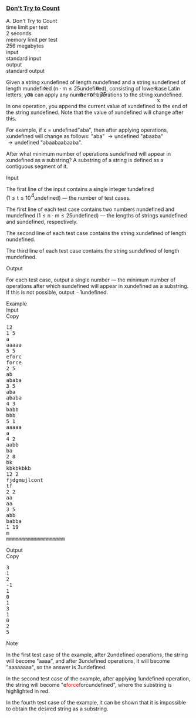 <h3><a href="https://codeforces.com/contest/1881/problem/A" target="_blank" rel="noopener noreferrer">Don't Try to Count</a></h3>
<div class="header"><div class="title">A. Don't Try to Count</div><div class="time-limit"><div class="property-title">time limit per test</div>2 seconds</div><div class="memory-limit"><div class="property-title">memory limit per test</div>256 megabytes</div><div class="input-file input-standard"><div class="property-title">input</div>standard input</div><div class="output-file output-standard"><div class="property-title">output</div>standard output</div></div><div><p>Given a string <span class="MathJax_Preview" style="color: inherit;"><span class="MJXp-math" id="MJXp-Span-1"><span class="MJXp-mi MJXp-italic" id="MJXp-Span-2">x</span></span></span><span class="MathJax MathJax_Processed" id="MathJax-Element-1-Frame" tabindex="0" style=""><nobr><span class="math" id="MathJax-Span-1"><span style="display: inline-block; position: relative; width: 0em; height: 0px; font-size: 122%;"><span style="position: absolute;"><span class="mrow" id="MathJax-Span-2"><span class="mi" id="MathJax-Span-3" style="font-family: MathJax_Math-italic;">x</span></span></span></span></span></nobr></span>undefined of length <span class="MathJax_Preview" style="color: inherit;"><span class="MJXp-math" id="MJXp-Span-3"><span class="MJXp-mi MJXp-italic" id="MJXp-Span-4">n</span></span></span><span class="MathJax MathJax_Processed" id="MathJax-Element-2-Frame" tabindex="0" style=""><nobr><span class="math" id="MathJax-Span-4"><span style="display: inline-block; position: relative; width: 0em; height: 0px; font-size: 122%;"><span style="position: absolute;"><span class="mrow" id="MathJax-Span-5"><span class="mi" id="MathJax-Span-6" style="font-family: MathJax_Math-italic;">n</span></span></span></span></span></nobr></span>undefined and a string <span class="MathJax_Preview" style="color: inherit;"><span class="MJXp-math" id="MJXp-Span-5"><span class="MJXp-mi MJXp-italic" id="MJXp-Span-6">s</span></span></span><span class="MathJax MathJax_Processed" id="MathJax-Element-3-Frame" tabindex="0" style=""><nobr><span class="math" id="MathJax-Span-7"><span style="display: inline-block; position: relative; width: 0em; height: 0px; font-size: 122%;"><span style="position: absolute;"><span class="mrow" id="MathJax-Span-8"><span class="mi" id="MathJax-Span-9" style="font-family: MathJax_Math-italic;">s</span></span></span></span></span></nobr></span>undefined of length <span class="MathJax_Preview" style="color: inherit;"><span class="MJXp-math" id="MJXp-Span-7"><span class="MJXp-mi MJXp-italic" id="MJXp-Span-8">m</span></span></span><span class="MathJax MathJax_Processed" id="MathJax-Element-4-Frame" tabindex="0" style=""><nobr><span class="math" id="MathJax-Span-10"><span style="display: inline-block; position: relative; width: 0em; height: 0px; font-size: 122%;"><span style="position: absolute;"><span class="mrow" id="MathJax-Span-11"><span class="mi" id="MathJax-Span-12" style="font-family: MathJax_Math-italic;">m</span></span></span></span></span></nobr></span>undefined (<span class="MathJax_Preview" style="color: inherit;"><span class="MJXp-math" id="MJXp-Span-9"><span class="MJXp-mi MJXp-italic" id="MJXp-Span-10">n</span><span class="MJXp-mo" id="MJXp-Span-11" style="margin-left: 0.267em; margin-right: 0.267em;">⋅</span><span class="MJXp-mi MJXp-italic" id="MJXp-Span-12">m</span><span class="MJXp-mo" id="MJXp-Span-13" style="margin-left: 0.333em; margin-right: 0.333em;">≤</span><span class="MJXp-mn" id="MJXp-Span-14">25</span></span></span><span class="MathJax MathJax_Processed" id="MathJax-Element-5-Frame" tabindex="0" style=""><nobr><span class="math" id="MathJax-Span-13"><span style="display: inline-block; position: relative; width: 0em; height: 0px; font-size: 122%;"><span style="position: absolute;"><span class="mrow" id="MathJax-Span-14"><span class="mi" id="MathJax-Span-15" style="font-family: MathJax_Math-italic;">n</span><span class="mo" id="MathJax-Span-16" style="font-family: MathJax_Main; padding-left: 0.237em;">⋅</span><span class="mi" id="MathJax-Span-17" style="font-family: MathJax_Math-italic; padding-left: 0.237em;">m</span><span class="mo" id="MathJax-Span-18" style="font-family: MathJax_Main; padding-left: 0.296em;">≤</span><span class="mn" id="MathJax-Span-19" style="font-family: MathJax_Main; padding-left: 0.296em;">25</span></span></span></span></span></nobr></span>undefined), consisting of lowercase Latin letters, you can apply any number of operations to the string <span class="MathJax_Preview" style="color: inherit;"><span class="MJXp-math" id="MJXp-Span-15"><span class="MJXp-mi MJXp-italic" id="MJXp-Span-16">x</span></span></span><span class="MathJax MathJax_Processed" id="MathJax-Element-6-Frame" tabindex="0" style=""><nobr><span class="math" id="MathJax-Span-20"><span style="display: inline-block; position: relative; width: 0em; height: 0px; font-size: 122%;"><span style="position: absolute;"><span class="mrow" id="MathJax-Span-21"><span class="mi" id="MathJax-Span-22" style="font-family: MathJax_Math-italic;">x</span></span></span></span></span></nobr></span>undefined.</p><p>In one operation, you append the current value of <span class="MathJax_Preview" style="color: inherit;"><span class="MJXp-math" id="MJXp-Span-17"><span class="MJXp-mi MJXp-italic" id="MJXp-Span-18">x</span></span></span><span class="MathJax MathJax_Processing" id="MathJax-Element-7-Frame" tabindex="0"></span>undefined to the end of the string <span class="MathJax_Preview" style="color: inherit;"><span class="MJXp-math" id="MJXp-Span-19"><span class="MJXp-mi MJXp-italic" id="MJXp-Span-20">x</span></span></span><span class="MathJax MathJax_Processing" id="MathJax-Element-8-Frame" tabindex="0"></span>undefined. Note that the value of <span class="MathJax_Preview" style="color: inherit;"><span class="MJXp-math" id="MJXp-Span-21"><span class="MJXp-mi MJXp-italic" id="MJXp-Span-22">x</span></span></span><span class="MathJax MathJax_Processing" id="MathJax-Element-9-Frame" tabindex="0"></span>undefined will change after this.</p><p>For example, if <span class="MathJax_Preview" style="color: inherit;"><span class="MJXp-math" id="MJXp-Span-23"><span class="MJXp-mi MJXp-italic" id="MJXp-Span-24">x</span><span class="MJXp-mo" id="MJXp-Span-25" style="margin-left: 0.333em; margin-right: 0.333em;">=</span></span></span><span class="MathJax MathJax_Processing" id="MathJax-Element-10-Frame" tabindex="0"></span>undefined"<span class="tex-font-style-tt">aba</span>", then after applying operations, <span class="MathJax_Preview" style="color: inherit;"><span class="MJXp-math" id="MJXp-Span-26"><span class="MJXp-mi MJXp-italic" id="MJXp-Span-27">x</span></span></span><span class="MathJax MathJax_Processing" id="MathJax-Element-11-Frame" tabindex="0"></span>undefined will change as follows: "<span class="tex-font-style-tt">aba</span>" <span class="MathJax_Preview" style="color: inherit;"><span class="MJXp-math" id="MJXp-Span-28"><span class="MJXp-mo" id="MJXp-Span-29" style="margin-left: 0.333em; margin-right: 0.333em;">→</span></span></span><span class="MathJax MathJax_Processing" id="MathJax-Element-12-Frame" tabindex="0"></span>undefined "<span class="tex-font-style-tt">abaaba</span>" <span class="MathJax_Preview" style="color: inherit;"><span class="MJXp-math" id="MJXp-Span-30"><span class="MJXp-mo" id="MJXp-Span-31" style="margin-left: 0.333em; margin-right: 0.333em;">→</span></span></span><span class="MathJax MathJax_Processing" id="MathJax-Element-13-Frame" tabindex="0"></span>undefined "<span class="tex-font-style-tt">abaabaabaaba</span>".</p><p>After what <span class="tex-font-style-bf">minimum</span> number of operations <span class="MathJax_Preview" style="color: inherit;"><span class="MJXp-math" id="MJXp-Span-32"><span class="MJXp-mi MJXp-italic" id="MJXp-Span-33">s</span></span></span><span class="MathJax MathJax_Processing" id="MathJax-Element-14-Frame" tabindex="0"></span>undefined will appear in <span class="MathJax_Preview" style="color: inherit;"><span class="MJXp-math" id="MJXp-Span-34"><span class="MJXp-mi MJXp-italic" id="MJXp-Span-35">x</span></span></span><span class="MathJax MathJax_Processing" id="MathJax-Element-15-Frame" tabindex="0"></span>undefined as a substring? A substring of a string is defined as a <span class="tex-font-style-bf">contiguous</span> segment of it.</p></div><div class="input-specification"><div class="section-title">Input</div><p>The first line of the input contains a single integer <span class="MathJax_Preview" style="color: inherit;"><span class="MJXp-math" id="MJXp-Span-36"><span class="MJXp-mi MJXp-italic" id="MJXp-Span-37">t</span></span></span><span class="MathJax MathJax_Processing" id="MathJax-Element-16-Frame" tabindex="0"></span>undefined (<span class="MathJax_Preview" style="color: inherit;"><span class="MJXp-math" id="MJXp-Span-38"><span class="MJXp-mn" id="MJXp-Span-39">1</span><span class="MJXp-mo" id="MJXp-Span-40" style="margin-left: 0.333em; margin-right: 0.333em;">≤</span><span class="MJXp-mi MJXp-italic" id="MJXp-Span-41">t</span><span class="MJXp-mo" id="MJXp-Span-42" style="margin-left: 0.333em; margin-right: 0.333em;">≤</span><span class="MJXp-msubsup" id="MJXp-Span-43"><span class="MJXp-mn" id="MJXp-Span-44" style="margin-right: 0.05em;">10</span><span class="MJXp-mn MJXp-script" id="MJXp-Span-45" style="vertical-align: 0.5em;">4</span></span></span></span><span class="MathJax MathJax_Processing" id="MathJax-Element-17-Frame" tabindex="0"></span>undefined)&nbsp;— the number of test cases.</p><p>The first line of each test case contains two numbers <span class="MathJax_Preview" style="color: inherit;"><span class="MJXp-math" id="MJXp-Span-46"><span class="MJXp-mi MJXp-italic" id="MJXp-Span-47">n</span></span></span><span class="MathJax MathJax_Processing" id="MathJax-Element-18-Frame" tabindex="0"></span>undefined and <span class="MathJax_Preview" style="color: inherit;"><span class="MJXp-math" id="MJXp-Span-48"><span class="MJXp-mi MJXp-italic" id="MJXp-Span-49">m</span></span></span><span class="MathJax MathJax_Processing" id="MathJax-Element-19-Frame" tabindex="0"></span>undefined (<span class="MathJax_Preview" style="color: inherit;"><span class="MJXp-math" id="MJXp-Span-50"><span class="MJXp-mn" id="MJXp-Span-51">1</span><span class="MJXp-mo" id="MJXp-Span-52" style="margin-left: 0.333em; margin-right: 0.333em;">≤</span><span class="MJXp-mi MJXp-italic" id="MJXp-Span-53">n</span><span class="MJXp-mo" id="MJXp-Span-54" style="margin-left: 0.267em; margin-right: 0.267em;">⋅</span><span class="MJXp-mi MJXp-italic" id="MJXp-Span-55">m</span><span class="MJXp-mo" id="MJXp-Span-56" style="margin-left: 0.333em; margin-right: 0.333em;">≤</span><span class="MJXp-mn" id="MJXp-Span-57">25</span></span></span><span class="MathJax MathJax_Processing" id="MathJax-Element-20-Frame" tabindex="0"></span>undefined)&nbsp;— the lengths of strings <span class="MathJax_Preview" style="color: inherit;"><span class="MJXp-math" id="MJXp-Span-58"><span class="MJXp-mi MJXp-italic" id="MJXp-Span-59">x</span></span></span><span class="MathJax MathJax_Processing" id="MathJax-Element-21-Frame" tabindex="0"></span>undefined and <span class="MathJax_Preview" style="color: inherit;"><span class="MJXp-math" id="MJXp-Span-60"><span class="MJXp-mi MJXp-italic" id="MJXp-Span-61">s</span></span></span><span class="MathJax MathJax_Processing" id="MathJax-Element-22-Frame" tabindex="0"></span>undefined, respectively.</p><p>The second line of each test case contains the string <span class="MathJax_Preview" style="color: inherit;"><span class="MJXp-math" id="MJXp-Span-62"><span class="MJXp-mi MJXp-italic" id="MJXp-Span-63">x</span></span></span><span class="MathJax MathJax_Processing" id="MathJax-Element-23-Frame" tabindex="0"></span>undefined of length <span class="MathJax_Preview" style="color: inherit;"><span class="MJXp-math" id="MJXp-Span-64"><span class="MJXp-mi MJXp-italic" id="MJXp-Span-65">n</span></span></span><span class="MathJax MathJax_Processing" id="MathJax-Element-24-Frame" tabindex="0"></span>undefined.</p><p>The third line of each test case contains the string <span class="MathJax_Preview" style="color: inherit;"><span class="MJXp-math" id="MJXp-Span-66"><span class="MJXp-mi MJXp-italic" id="MJXp-Span-67">s</span></span></span><span class="MathJax MathJax_Processing" id="MathJax-Element-25-Frame" tabindex="0"></span>undefined of length <span class="MathJax_Preview" style="color: inherit;"><span class="MJXp-math" id="MJXp-Span-68"><span class="MJXp-mi MJXp-italic" id="MJXp-Span-69">m</span></span></span><span class="MathJax MathJax_Processing" id="MathJax-Element-26-Frame" tabindex="0"></span>undefined.</p></div><div class="output-specification"><div class="section-title">Output</div><p>For each test case, output a single number&nbsp;— the <span class="tex-font-style-bf">minimum</span> number of operations after which <span class="MathJax_Preview" style="color: inherit;"><span class="MJXp-math" id="MJXp-Span-70"><span class="MJXp-mi MJXp-italic" id="MJXp-Span-71">s</span></span></span><span class="MathJax MathJax_Processing" id="MathJax-Element-27-Frame" tabindex="0"></span>undefined will appear in <span class="MathJax_Preview" style="color: inherit;"><span class="MJXp-math" id="MJXp-Span-72"><span class="MJXp-mi MJXp-italic" id="MJXp-Span-73">x</span></span></span><span class="MathJax MathJax_Processing" id="MathJax-Element-28-Frame" tabindex="0"></span>undefined as a substring. If this is not possible, output <span class="MathJax_Preview" style="color: inherit;"><span class="MJXp-math" id="MJXp-Span-74"><span class="MJXp-mo" id="MJXp-Span-75" style="margin-left: 0em; margin-right: 0.111em;">−</span><span class="MJXp-mn" id="MJXp-Span-76">1</span></span></span><span class="MathJax MathJax_Processing" id="MathJax-Element-29-Frame" tabindex="0"></span>undefined.</p></div><div class="sample-tests"><div class="section-title">Example</div><div class="sample-test"><div class="input"><div class="title">Input<div title="Copy" data-clipboard-target="#id005768289550783776" id="id006706573809826148" class="input-output-copier">Copy</div></div><pre id="id005768289550783776"><div class="test-example-line test-example-line-even test-example-line-0">12</div><div class="test-example-line test-example-line-odd test-example-line-1">1 5</div><div class="test-example-line test-example-line-odd test-example-line-1">a</div><div class="test-example-line test-example-line-odd test-example-line-1">aaaaa</div><div class="test-example-line test-example-line-even test-example-line-2">5 5</div><div class="test-example-line test-example-line-even test-example-line-2">eforc</div><div class="test-example-line test-example-line-even test-example-line-2">force</div><div class="test-example-line test-example-line-odd test-example-line-3">2 5</div><div class="test-example-line test-example-line-odd test-example-line-3">ab</div><div class="test-example-line test-example-line-odd test-example-line-3">ababa</div><div class="test-example-line test-example-line-even test-example-line-4">3 5</div><div class="test-example-line test-example-line-even test-example-line-4">aba</div><div class="test-example-line test-example-line-even test-example-line-4">ababa</div><div class="test-example-line test-example-line-odd test-example-line-5">4 3</div><div class="test-example-line test-example-line-odd test-example-line-5">babb</div><div class="test-example-line test-example-line-odd test-example-line-5">bbb</div><div class="test-example-line test-example-line-even test-example-line-6">5 1</div><div class="test-example-line test-example-line-even test-example-line-6">aaaaa</div><div class="test-example-line test-example-line-even test-example-line-6">a</div><div class="test-example-line test-example-line-odd test-example-line-7">4 2</div><div class="test-example-line test-example-line-odd test-example-line-7">aabb</div><div class="test-example-line test-example-line-odd test-example-line-7">ba</div><div class="test-example-line test-example-line-even test-example-line-8">2 8</div><div class="test-example-line test-example-line-even test-example-line-8">bk</div><div class="test-example-line test-example-line-even test-example-line-8">kbkbkbkb</div><div class="test-example-line test-example-line-odd test-example-line-9">12 2</div><div class="test-example-line test-example-line-odd test-example-line-9">fjdgmujlcont</div><div class="test-example-line test-example-line-odd test-example-line-9">tf</div><div class="test-example-line test-example-line-even test-example-line-10">2 2</div><div class="test-example-line test-example-line-even test-example-line-10">aa</div><div class="test-example-line test-example-line-even test-example-line-10">aa</div><div class="test-example-line test-example-line-odd test-example-line-11">3 5</div><div class="test-example-line test-example-line-odd test-example-line-11">abb</div><div class="test-example-line test-example-line-odd test-example-line-11">babba</div><div class="test-example-line test-example-line-even test-example-line-12">1 19</div><div class="test-example-line test-example-line-even test-example-line-12">m</div><div class="test-example-line test-example-line-even test-example-line-12">mmmmmmmmmmmmmmmmmmm</div></pre></div><div class="output"><div class="title">Output<div title="Copy" data-clipboard-target="#id004185322910776589" id="id001932094031409879" class="input-output-copier">Copy</div></div><pre id="id004185322910776589">3
1
2
-1
1
0
1
3
1
0
2
5
</pre></div></div></div><div class="note"><div class="section-title">Note</div><p>In the first test case of the example, after <span class="MathJax_Preview" style="color: inherit;"><span class="MJXp-math" id="MJXp-Span-77"><span class="MJXp-mn" id="MJXp-Span-78">2</span></span></span><span class="MathJax MathJax_Processing" id="MathJax-Element-30-Frame" tabindex="0"></span>undefined operations, the string will become "<span class="tex-font-style-tt">aaaa</span>", and after <span class="MathJax_Preview" style="color: inherit;"><span class="MJXp-math" id="MJXp-Span-79"><span class="MJXp-mn" id="MJXp-Span-80">3</span></span></span><span class="MathJax MathJax_Processing" id="MathJax-Element-31-Frame" tabindex="0"></span>undefined operations, it will become "<span class="tex-font-style-tt">aaaaaaaa</span>", so the answer is <span class="MathJax_Preview" style="color: inherit;"><span class="MJXp-math" id="MJXp-Span-81"><span class="MJXp-mn" id="MJXp-Span-82">3</span></span></span><span class="MathJax MathJax_Processing" id="MathJax-Element-32-Frame" tabindex="0"></span>undefined.</p><p>In the second test case of the example, after applying <span class="MathJax_Preview" style="color: inherit;"><span class="MJXp-math" id="MJXp-Span-83"><span class="MJXp-mn" id="MJXp-Span-84">1</span></span></span><span class="MathJax MathJax_Processing" id="MathJax-Element-33-Frame" tabindex="0"></span>undefined operation, the string will become "<span class="MathJax_Preview" style="color: inherit;"><span class="MJXp-math" id="MJXp-Span-85"><span class="MJXp-mtext" id="MJXp-Span-86">e</span><span class="MJXp-mstyle" id="MJXp-Span-87" style="color: red;"><span class="MJXp-mtext" id="MJXp-Span-88">force</span></span><span class="MJXp-mtext" id="MJXp-Span-89">forc</span></span></span><span class="MathJax MathJax_Processing" id="MathJax-Element-34-Frame" tabindex="0"></span>undefined", where the substring is highlighted in red.</p><p>In the fourth test case of the example, it can be shown that it is impossible to obtain the desired string as a substring.</p></div>